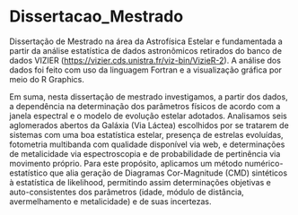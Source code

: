 # Dissertacao_Mestrado
Dissertação de Mestrado na área da Astrofísica Estelar e fundamentada a partir da análise estatística de dados astronômicos retirados do banco de dados VIZIER (https://vizier.cds.unistra.fr/viz-bin/VizieR-2). A análise dos dados foi feito com uso da linguagem Fortran e a visualização gráfica por meio do R Graphics.

Em suma, nesta dissertação de mestrado investigamos, a partir dos dados, a dependência na determinação dos parâmetros físicos de acordo com a janela espectral e o modelo de evolução estelar adotados. Analisamos seis aglomerados abertos da Galáxia (Via Láctea) escolhidos por se tratarem de sistemas com uma boa estatı́stica estelar, presença de estrelas evoluídas, fotometria multibanda com qualidade disponível via web, e determinações de metalicidade via espectroscopia e de probabilidade de pertinência via movimento próprio. Para este propósito, aplicamos um método numérico-estatı́stico que alia geração de Diagramas Cor-Magnitude (CMD) sintéticos à estatı́stica de likelihood, permitindo assim determinações objetivas e auto-consistentes dos parâmetros (idade, módulo de distância, avermelhamento e metalicidade) e de suas incertezas.
